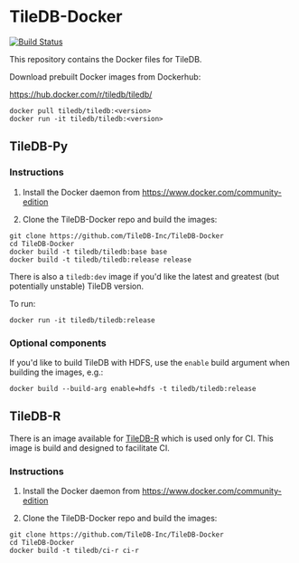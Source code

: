 # TileDB-Docker

[![Build Status](https://travis-ci.org/TileDB-Inc/TileDB-Docker.svg?branch=master)](https://travis-ci.org/TileDB-Inc/TileDB-Docker)

This repository contains the Docker files for TileDB.

Download prebuilt Docker images from Dockerhub:

https://hub.docker.com/r/tiledb/tiledb/

```
docker pull tiledb/tiledb:<version>
docker run -it tiledb/tiledb:<version>
```

## TileDB-Py

### Instructions

1. Install the Docker daemon from https://www.docker.com/community-edition

2. Clone the TileDB-Docker repo and build the images:
```
git clone https://github.com/TileDB-Inc/TileDB-Docker
cd TileDB-Docker
docker build -t tiledb/tiledb:base base
docker build -t tiledb/tiledb:release release
```

There is also a `tiledb:dev` image if you'd like the latest and
greatest (but potentially unstable) TileDB version.

To run:

    docker run -it tiledb/tiledb:release

### Optional components

If you'd like to build TileDB with HDFS, use the `enable` build argument
when building the images, e.g.:

    docker build --build-arg enable=hdfs -t tiledb/tiledb:release

## TileDB-R

There is an image available for [TileDB-R](https://github.com/TileDB-Inc/TileDB-R)
which is used only for CI. This image is build and designed to facilitate CI.

### Instructions

1. Install the Docker daemon from https://www.docker.com/community-edition

2. Clone the TileDB-Docker repo and build the images:
```
git clone https://github.com/TileDB-Inc/TileDB-Docker
cd TileDB-Docker
docker build -t tiledb/ci-r ci-r
```

